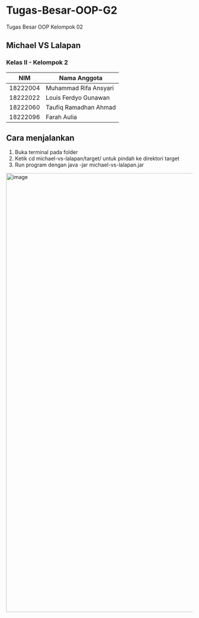 # Tugas-Besar-OOP-G2
Tugas Besar OOP Kelompok 02
## Michael VS Lalapan
### Kelas II - Kelompok 2
| NIM | Nama Anggota |
| --- | --- |
| 18222004 | Muhammad Rifa Ansyari |
| 18222022 | Louis Ferdyo Gunawan |
| 18222060 | Taufiq Ramadhan Ahmad |
| 18222096 | Farah Aulia |

## Cara menjalankan
1. Buka terminal pada folder
2. Ketik cd michael-vs-lalapan/target/ untuk pindah ke direktori target
3. Run program dengan java -jar michael-vs-lalapan.jar
<img width="1181" alt="image" src="https://github.com/farahaulia115/Tugas-Besar-OOP-G2/assets/162091491/58d1a331-cac3-4e03-a7a2-921fd826ac80">

